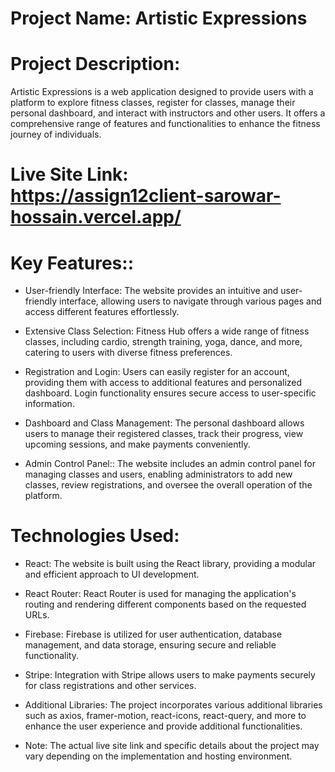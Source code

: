 # Project Name: Artistic Expressions

# Project Description:

Artistic Expressions is a web application designed to provide users with a platform to explore fitness classes, register for classes, manage their personal dashboard, and interact with instructors and other users. It offers a comprehensive range of features and functionalities to enhance the fitness journey of individuals.

# Live Site Link: https://assign12client-sarowar-hossain.vercel.app/


# Key Features::

* User-friendly Interface: 
The website provides an intuitive and user-friendly interface, allowing users to navigate through various pages and access different features effortlessly.

* Extensive Class Selection:
Fitness Hub offers a wide range of fitness classes, including cardio, strength training, yoga, dance, and more, catering to users with diverse fitness preferences.

* Registration and Login:
Users can easily register for an account, providing them with access to additional features and personalized dashboard. Login functionality ensures secure access to user-specific information.

* Dashboard and Class Management:
The personal dashboard allows users to manage their registered classes, track their progress, view upcoming sessions, and make payments conveniently.

* Admin Control Panel::
The website includes an admin control panel for managing classes and users, enabling administrators to add new classes, review registrations, and oversee the overall operation of the platform.


# Technologies Used:

* React:
The website is built using the React library, providing a modular and efficient approach to UI development.
* React Router: 
React Router is used for managing the application's routing and rendering different components based on the requested URLs.
* Firebase: 
Firebase is utilized for user authentication, database management, and data storage, ensuring secure and reliable functionality.
* Stripe:
Integration with Stripe allows users to make payments securely for class registrations and other services.
* Additional Libraries:
 The project incorporates various additional libraries such as axios, framer-motion, react-icons, react-query, and more to enhance the user experience and provide additional functionalities.

* Note: The actual live site link and specific details about the project may vary depending on the implementation and hosting environment.
